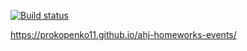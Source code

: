 [![Build status](https://ci.appveyor.com/api/projects/status/0olighrweajhri0r?svg=true)](https://ci.appveyor.com/project/Prokopenko11/ahj-homeworks-events)


https://prokopenko11.github.io/ahj-homeworks-events/